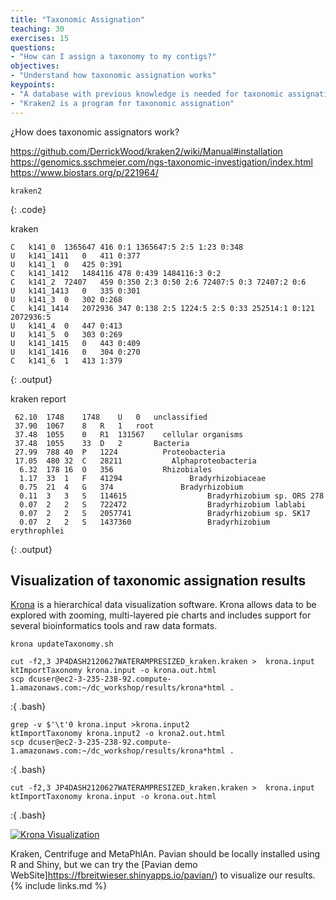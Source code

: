 ```yaml
---
title: "Taxonomic Assignation"
teaching: 30
exercises: 15
questions:
- "How can I assign a taxonomy to my contigs?"
objectives:
- "Understand how taxonomic assignation works"
keypoints:
- "A database with previous knowledge is needed for taxonomic assignation"
- "Kraken2 is a program for taxonomic assignation"
---
```


¿How does taxonomic assignators work?

https://github.com/DerrickWood/kraken2/wiki/Manual#installation   
https://genomics.sschmeier.com/ngs-taxonomic-investigation/index.html  
https://www.biostars.org/p/221964/  

~~~
kraken2 
~~~
{: .code}

kraken 
~~~
C	k141_0	1365647	416	0:1 1365647:5 2:5 1:23 0:348
U	k141_1411	0	411	0:377
U	k141_1	0	425	0:391
C	k141_1412	1484116	478	0:439 1484116:3 0:2
C	k141_2	72407	459	0:350 2:3 0:50 2:6 72407:5 0:3 72407:2 0:6
U	k141_1413	0	335	0:301
U	k141_3	0	302	0:268
C	k141_1414	2072936	347	0:138 2:5 1224:5 2:5 0:33 252514:1 0:121 2072936:5
U	k141_4	0	447	0:413
U	k141_5	0	303	0:269
U	k141_1415	0	443	0:409
U	k141_1416	0	304	0:270
C	k141_6	1	413	1:379

~~~
{: .output}

kraken report  
~~~
 62.10	1748	1748	U	0	unclassified
 37.90	1067	8	R	1	root
 37.48	1055	0	R1	131567	  cellular organisms
 37.48	1055	33	D	2	    Bacteria
 27.99	788	40	P	1224	      Proteobacteria
 17.05	480	32	C	28211	        Alphaproteobacteria
  6.32	178	16	O	356	          Rhizobiales
  1.17	33	1	F	41294	            Bradyrhizobiaceae
  0.75	21	4	G	374	              Bradyrhizobium
  0.11	3	3	S	114615	                Bradyrhizobium sp. ORS 278
  0.07	2	2	S	722472	                Bradyrhizobium lablabi
  0.07	2	2	S	2057741	                Bradyrhizobium sp. SK17
  0.07	2	2	S	1437360	                Bradyrhizobium erythrophlei
~~~
{: .output}

## Visualization of taxonomic assignation results  
[Krona](https://github.com/marbl/Krona/wiki) is a hierarchical data visualization software. Krona allows data to be explored with zooming, multi-layered pie charts and includes support for several bioinformatics tools and raw data formats. 

~~~
krona updateTaxonomy.sh
~~~

~~~
cut -f2,3 JP4DASH2120627WATERAMPRESIZED_kraken.kraken >  krona.input
ktImportTaxonomy krona.input -o krona.out.html
scp dcuser@ec2-3-235-238-92.compute-1.amazonaws.com:~/dc_workshop/results/krona*html . 
~~~
:{ .bash}


~~~
grep -v $'\t'0 krona.input >krona.input2  
ktImportTaxonomy krona.input2 -o krona2.out.html
scp dcuser@ec2-3-235-238-92.compute-1.amazonaws.com:~/dc_workshop/results/krona*html . 
~~~
:{ .bash}

~~~
cut -f2,3 JP4DASH2120627WATERAMPRESIZED_kraken.kraken >  krona.input
ktImportTaxonomy krona.input -o krona.out.html
~~~
:{ .bash}


<a href="{{ page.root }}/fig/snapshot.svg">
  <img src="{{ page.root }}/fig/snapshot.svg" alt="Krona Visualization" />
</a>

Kraken, Centrifuge and MetaPhlAn. Pavian should be locally installed using R and Shiny, but we can try the [Pavian demo WebSite]https://fbreitwieser.shinyapps.io/pavian/) to visualize our results.  
{% include links.md %}
